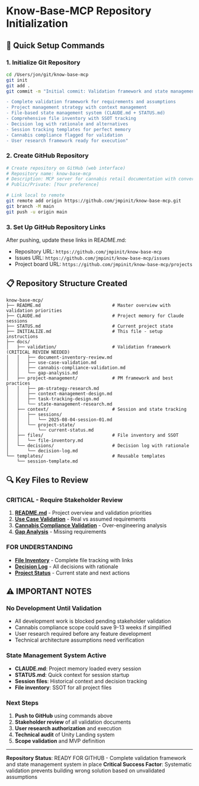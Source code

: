# Know-Base-MCP Repository Initialization

## 🚀 Quick Setup Commands

### **1. Initialize Git Repository**
```bash
cd /Users/jon/git/know-base-mcp
git init
git add .
git commit -m "Initial commit: Validation framework and state management system

- Complete validation framework for requirements and assumptions
- Project management strategy with context management
- File-based state management system (CLAUDE.md + STATUS.md)
- Comprehensive file inventory with SSOT tracking
- Decision log with rationale and alternatives
- Session tracking templates for perfect memory
- Cannabis compliance flagged for validation
- User research framework ready for execution"
```

### **2. Create GitHub Repository**
```bash
# Create repository on GitHub (web interface)
# Repository name: know-base-mcp
# Description: MCP server for cannabis retail documentation with conversational AI
# Public/Private: [Your preference]

# Link local to remote
git remote add origin https://github.com/jmpinit/know-base-mcp.git
git branch -M main
git push -u origin main
```

### **3. Set Up GitHub Repository Links**
After pushing, update these links in README.md:
- Repository URL: `https://github.com/jmpinit/know-base-mcp`
- Issues URL: `https://github.com/jmpinit/know-base-mcp/issues`
- Project board URL: `https://github.com/jmpinit/know-base-mcp/projects`

## 📋 Repository Structure Created

```
know-base-mcp/
├── README.md                           # Master overview with validation priorities
├── CLAUDE.md                           # Project memory for Claude sessions  
├── STATUS.md                           # Current project state
├── INITIALIZE.md                       # This file - setup instructions
├── docs/
│   ├── validation/                     # Validation framework (CRITICAL REVIEW NEEDED)
│   │   ├── document-inventory-review.md
│   │   ├── use-case-validation.md
│   │   ├── cannabis-compliance-validation.md
│   │   └── gap-analysis.md
│   ├── project-management/             # PM framework and best practices
│   │   ├── pm-strategy-research.md
│   │   ├── context-management-design.md
│   │   ├── task-tracking-design.md
│   │   └── state-management-research.md
│   ├── context/                        # Session and state tracking
│   │   ├── sessions/
│   │   │   └── 2025-08-04-session-01.md
│   │   └── project-state/
│   │       └── current-status.md
│   ├── files/                          # File inventory and SSOT
│   │   └── file-inventory.md
│   └── decisions/                      # Decision log with rationale
│       └── decision-log.md
└── templates/                          # Reusable templates
    └── session-template.md
```

## 🔍 Key Files to Review

### **CRITICAL - Require Stakeholder Review**
1. **[README.md](README.md)** - Project overview and validation priorities
2. **[Use Case Validation](docs/validation/use-case-validation.md)** - Real vs assumed requirements  
3. **[Cannabis Compliance Validation](docs/validation/cannabis-compliance-validation.md)** - Over-engineering analysis
4. **[Gap Analysis](docs/validation/gap-analysis.md)** - Missing requirements

### **FOR UNDERSTANDING**  
- **[File Inventory](docs/files/file-inventory.md)** - Complete file tracking with links
- **[Decision Log](docs/decisions/decision-log.md)** - All decisions with rationale
- **[Project Status](STATUS.md)** - Current state and next actions

## ⚠️ IMPORTANT NOTES

### **No Development Until Validation**
- All development work is blocked pending stakeholder validation
- Cannabis compliance scope could save 9-13 weeks if simplified
- User research required before any feature development
- Technical architecture assumptions need verification

### **State Management System Active**
- **CLAUDE.md**: Project memory loaded every session
- **STATUS.md**: Quick context for session startup
- **Session files**: Historical context and decision tracking
- **File inventory**: SSOT for all project files

### **Next Steps**
1. **Push to GitHub** using commands above
2. **Stakeholder review** of all validation documents
3. **User research authorization** and execution
4. **Technical audit** of Unity Landing system
5. **Scope validation** and MVP definition

---

**Repository Status**: READY FOR GITHUB - Complete validation framework and state management system in place
**Critical Success Factor**: Systematic validation prevents building wrong solution based on unvalidated assumptions